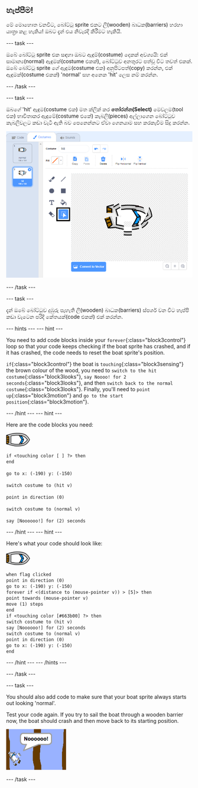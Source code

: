 ## හැප්පීම!

මේ මොහොත වනවිට, බෝට්ටු sprite එකට ලී(wooden) බාධක(barriers) හරහා යාත්‍රා කළ හැකිය! ඔබට දැන් එය නිවැරදි කිරීමට හැකියි.

\--- task \---

ඔබේ බෝට්ටු sprite එක සඳහා ඔබට ඇඳුම්(costume) දෙකක් අවශ්‍යයි: එක් සාමාන්‍ය(normal) ඇඳුමක්(costume එකක්), බෝට්ටුව අනතුරට පත්වූ විට තවත් එකක්. ඔබේ බෝට්ටු sprite ගේ ඇඳුම(costume එක) අනුපිටපත්(copy) කරන්න, එක් ඇඳුමක්(costume එකක්) 'normal' සහ අනෙක 'hit' ලෙස නම් කරන්න.

\--- /task \---

\--- task \---

ඔබගේ 'hit' ඇඳුම(costume එක) මත ක්ලික් කර **තෝරන්න(Select)** මෙවලම(tool එක) භාවිතාකර ඇඳුමේ(costume එකේ) කැබලි(pieces) අල්ලාගෙන බෝට්ටුව කැබලිවලට කඩා වැටී ඇති බව පෙනෙන්නට ඒවා ගෙනයාම සහ කරකැවීම සිදු කරන්න.

![තිර රුව(screenshot)](images/boat-hit-costume-annotated.png)

\--- /task \---

\--- task \---

දැන් ඔබේ බෝට්ටුව දුඹුරු පැහැති ලී(wooden) බාධක(barriers) ස්පර්ශ වන විට හැප්පි කඩා වැටෙන පරිදි කේතයක්(code එකක්) එක් කරන්න.

\--- hints \--- \--- hint \---

You need to add code blocks inside your `forever`{:class="block3control"} loop so that your code keeps checking if the boat sprite has crashed, and if it has crashed, the code needs to reset the boat sprite's position.

`if`{:class="block3control"} the boat is `touching`{:class="block3sensing"} the brown colour of the wood, you need to `switch to the hit costume`{:class="block3looks"}, `say Noooo! for 2 seconds`{:class="block3looks"}, and then `switch back to the normal costume`{:class="block3looks"}. Finally, you'll need to `point up`{:class="block3motion"} and `go to the start position`{:class="block3motion"}.

\--- /hint \--- \--- hint \---

Here are the code blocks you need:

![boat-sprite](images/boat_resize.png)

```blocks3
if <touching color [ ] ?> then
end

go to x: (-190) y: (-150)

switch costume to (hit v)

point in direction (0)

switch costume to (normal v)

say [Noooooo!] for (2) seconds
```

\--- /hint \--- \--- hint \---

Here's what your code should look like:

![boat-sprite](images/boat_resize.png)

```blocks3
when flag clicked
point in direction (0)
go to x: (-190) y: (-150) 
forever if <(distance to (mouse-pointer v)) > [5]> then
point towards (mouse-pointer v)
move (1) steps
end 
if <touching color [#663b00] ?> then
switch costume to (hit v)
say [Noooooo!] for (2) seconds
switch costume to (normal v)
point in direction (0)
go to x: (-190) y: (-150) 
end
```

\--- /hint \--- \--- /hints \---

\--- /task \---

\--- task \---

You should also add code to make sure that your boat sprite always starts out looking 'normal'.

Test your code again. If you try to sail the boat through a wooden barrier now, the boat should crash and then move back to its starting position.

![screenshot](images/boat-crash.png)

\--- /task \---